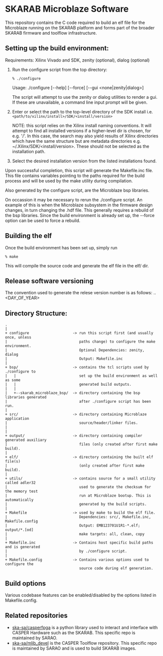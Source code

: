# SKARAB Microblaze Software

This repository contains the C code required to build an elf file for the Microblaze
running on the SKARAB platform and forms part of the broader SKARAB firmware and
toolflow infrastructure.

## Setting up the build environment:

Requirements: Xilinx Vivado and SDK, zenity (optional), dialog (optional)

1.  Run the configure script from the top directory:

    `% ./configure`

    Usage: ./configure [--help] [--force] [--gui <none|zenity|dialog>]

	  The script will attempt to use the zenity or dialog utilities to render a gui. If
	  these are unavailable, a command line input prompt will be given.

2.  Enter or select the path to the top-level directory of the SDK install i.e.`<path/to/xilinx/install>/SDK/<install/version>`

	  NOTE: this script relies on the Xilinx install naming conventions. It will attempt to
	  find all installed versions if a higher-level dir is chosen, for e.g. '/'. In this
	  case, the search may also yield results of Xilinx directories which have the same
	  structure but are metadata directories e.g.  ~/.Xilinx/SDK/<install/version>.  These
	  should not be selected as the installation path.

3.  Select the desired installation version from the listed installations found.

Upon successful completion, this script will generate the Makefile.inc file. This
file contains variables pointing to the paths required for the build process and
will be used by the make utility during compilation.

Also generated by the configure script, are the Microblaze bsp libraries.

On occassion it may be necessary to rerun the ./configure script. An example of this
is when the Microblaze subsystem in the firmware design changes, in turn changing the
.hdf file. This generally requires a rebuild of the bsp libraries.  Since the build
environment is already set up, the --force option can be used to force a rebuild.


## Building the elf

Once the build environment has been set up, simply run

    % make

This will compile the source code and generate the elf file in the elf/ dir.

## Release software versioning

The convention used to generate the relese version number is as follows:
<MAJOR>.<YEAR>.<DAY_OF_YEAR>

## Directory Structure:
```
.
|
+ configure                    -> run this script first (and usually once, unless
|                                 paths change) to configure the make environment.
|                                 Optional Dependencies: zenity, dialog
|                                 Output: Makefile.inc
|
+ bsp/                         -> contains the tcl scripts used by ./configure to
|   |                             set up the build environment as well as some
|   |                             generated build outputs.
|   |
|   +--skarab_microblaze_bsp/  -> directory containing the bsp libraries generated
|                                 after ./configure script has been run.
|
+ src/                         -> directory containing Microblaze application
|                                 source/header/linker files.
|
|
+ output/                      -> directory containing compiler generated auxiliary
|                                 files (only created after first make build).
|
+ elf/                         -> directory containing the built elf file(s)
|                                 (only created after first make build).
|
+ utils/                       -> contains source for a small utility called adler32
|                                 used to generate the checksum for the memory test
|                                 run at Microblaze bootup. This is automatically
|                                 generated by the build scripts.
|
+ Makefile                     -> used by make to build the elf file.
|                                 Dependencies: src/, Makefile.inc, Makefile.config
|                                 Output: EMB123701U1R1-*.elf; output/*.[od]
|                                 make targets: all, clean, copy
|
+ Makefile.inc                 -> Contains host specific build paths and is generated
|                                 by ./configure script.
|
+ Makefile.config              -> Contains various options used to configure the
                                  source code during elf generation.
```

## Build options

Various codebase features can be enabled/disabled by the options listed in
Makefile.config.


## Related repositories

* [ska-sa/casperfpga](https://github.com/ska-sa/casperfpga) is a python library used to interact and interface with CASPER Hardware such as the SKARAB. This specific repo is maintained by SARAO.
* [ska-sa/mlib_devel](https://github.com/ska-sa/mlib_devel) is the CASPER Toolflow repository. This specific repo is maintained by SARAO and is used to build SKARAB images.

